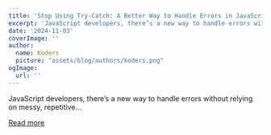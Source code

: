 ```yaml
---
title: 'Stop Using Try-Catch: A Better Way to Handle Errors in JavaScript'
excerpt: 'JavaScript developers, there’s a new way to handle errors without relying on messy, repetitive...'
date: '2024-11-03'
coverImage: ''
author:
  name: Koders
  picture: "assets/blog/authors/koders.png"
ogImage:
  url: ''
---
```


JavaScript developers, there’s a new way to handle errors without relying on messy, repetitive...

[Read more](https://dev.to/richardshaju/stop-using-try-catch-a-better-way-to-handle-errors-in-javascript-14cm)

